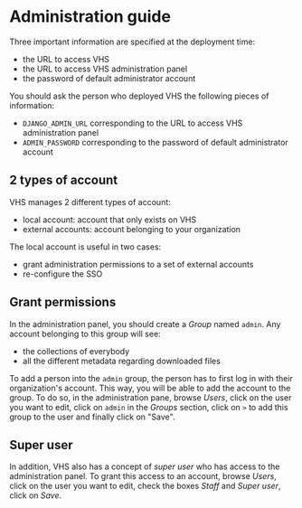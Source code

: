 # Administration guide

Three important information are specified at the deployment time:

* the URL to access VHS
* the URL to access VHS administration panel
* the password of default administrator account

You should ask the person who deployed VHS the following pieces of information:

* `DJANGO_ADMIN_URL` corresponding to the URL to access VHS administration panel
* `ADMIN_PASSWORD` corresponding to the password of default administrator account

## 2 types of account
VHS manages 2 different types of account:

* local account: account that only exists on VHS
* external accounts: account belonging to your organization

The local account is useful in two cases:

* grant administration permissions to a set of external accounts
* re-configure the SSO

## Grant permissions
In the administration panel, you should create a *Group* named `admin`. Any account belonging to this group will see:

* the collections of everybody
* all the different metadata regarding downloaded files

To add a person into the `admin` group, the person has to first log in with their organization's account. This way, you will be able to add the account to the group. To do so, in the administration pane, browse *Users*, click on the user you want to edit, click on `admin` in the *Groups* section, click on `>` to add this group to the user and finally click on "Save". 

## Super user
In addition, VHS also has a concept of *super user* who has access to the administration panel. To grant this access to an account, browse *Users*, click on the user you want to edit, check the boxes *Staff* and *Super user*, click on *Save*.



